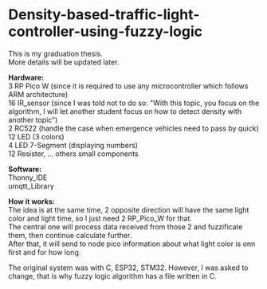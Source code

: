 # Density-based-traffic-light-controller-using-fuzzy-logic

This is my graduation thesis. <br />
More details will be updated later.<br />

**Hardware:**<br />
3 RP Pico W     (since it is required to use any microcontroller which follows ARM architecture)<br />
16 IR_sensor    (since I was told not to do so: "With this topic, you focus on the algorithm, I will let another student focus on how to detect density with another topic")<br />
2 RC522         (handle the case when emergence vehicles need to pass by quick)<br />
12 LED          (3 colors)<br />
4 LED 7-Segment (displaying numbers)<br />
12 Resister, ... others small components<br />

**Software:**<br />
Thonny_IDE <br />
umqtt_Library <br />

**How it works:**<br />
The idea is at the same time, 2 opposite direction will have the same light color and light time, so I just need 2 RP_Pico_W for that.<br />
The central one will process data received from those 2 and fuzzificate them, then continue calculate further.<br />
After that, it will send to node pico information about what light color is onn first and for how long.<br />

The original system was with C, ESP32, STM32. However, I was asked to change, that is why fuzzy logic algorithm has a file written in C.  <br />
